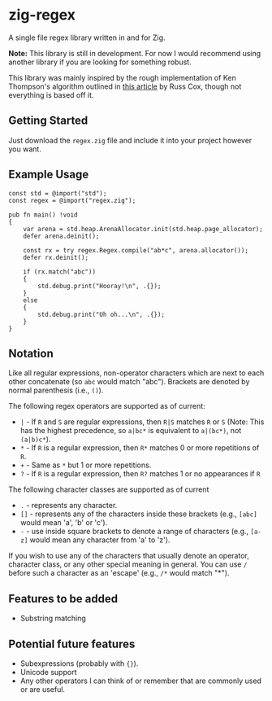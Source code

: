 # zig-regex
 A single file regex library written in and for Zig.

 **Note:** This library is still in development.  For now I would recommend using another library if you are looking for something robust.  
 
 This library was mainly inspired by the rough implementation of Ken Thompson's algorithm outlined in [this article](https://swtch.com/~rsc/regexp/regexp1.html) by Russ Cox, though not everything is based off it.

## Getting Started
 Just download the `regex.zig` file and include it into your project however you want.  

## Example Usage
```zig
const std = @import("std");
const regex = @import("regex.zig");

pub fn main() !void
{
    var arena = std.heap.ArenaAllocator.init(std.heap.page_allocator);
    defer arena.deinit();

    const rx = try regex.Regex.compile("ab*c", arena.allocator());
    defer rx.deinit();
    
    if (rx.match("abc")) 
    {
        std.debug.print("Hooray!\n", .{});
    } 
    else 
    {
        std.debug.print("Uh oh...\n", .{});
    }
}
```

## Notation
 Like all regular expressions, non-operator characters which are next to each other concatenate (so `abc` would match "abc"). Brackets are denoted by normal parenthesis (i.e., `()`).

 The following regex operators are supported as of current:
 * `|` - If `R` and `S` are regular expressions, then `R|S` matches `R` or `S` (Note: This has the highest precedence, so `a|bc*` is equivalent to `a|(bc*)`, not `(a|b)c*`).
 * `*` - If `R` is a regular expression, then `R*` matches 0 or more repetitions of `R`.
 * `+` - Same as `*` but 1 or more repetitions.
 * `?` - If `R` is a regular expression, then `R?` matches 1 or no appearances if `R`

 The following character classes are supported as of current
 * `.` - represents any character.
 * `[]` - represents any of the characters inside these brackets (e.g., `[abc]` would mean 'a', 'b' or 'c').
  * `-` - use inside square brackets to denote a range of characters (e.g., `[a-z]` would mean any character from 'a' to 'z').

 If you wish to use any of the characters that usually denote an operator, character class, or any other special meaning in general. You can use `/` before such a character as an 'escape' (e.g., `/*` would match "*").  

## Features to be added
 * Substring matching

## Potential future features
 * Subexpressions (probably with `{}`).
 * Unicode support
 * Any other operators I can think of or remember that are commonly used or are useful.

